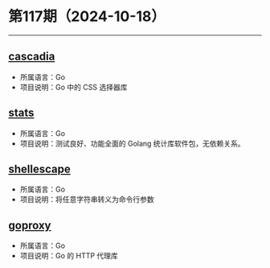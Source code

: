 # 第117期（2024-10-18）

---
## [cascadia](https://github.com/andybalholm/cascadia)
- 所属语言：Go
- 项目说明：Go 中的 CSS 选择器库

## [stats](https://github.com/montanaflynn/stats)
- 所属语言：Go
- 项目说明：测试良好、功能全面的 Golang 统计库软件包，无依赖关系。

## [shellescape](https://github.com/alessio/shellescape)
- 所属语言：Go
- 项目说明：将任意字符串转义为命令行参数

## [goproxy](https://github.com/elazarl/goproxy)
- 所属语言：Go
- 项目说明：Go 的 HTTP 代理库
